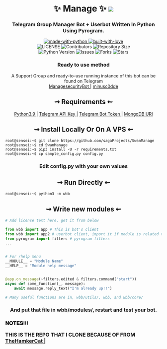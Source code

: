<h1 align="center"> 
    ✨ Manage ✨ 
<img src="https://graph.org/file/2dd5c9729f4c99bd03686.jpg"> 
</h1>

<h3 align="center"> 
    Telegram Group Manager Bot + Userbot Written In Python Using Pyrogram.
</h3>

<p align="center">
    <a href="https://python.org">
        <img src="http://forthebadge.com/images/badges/made-with-python.svg" alt="made-with-python">
    </a>
    <a href="https://GitHub.com/TheHamkerCat">
        <img src="http://ForTheBadge.com/images/badges/built-with-love.svg" alt="built-with-love">
    </a> <br>
    <img src="https://img.shields.io/github/license/thehamkercat/WilliamButcherBot?style=for-the-badge&logo=appveyor" alt="LICENSE">
    <img src="https://img.shields.io/github/contributors/thehamkercat/WilliamButcherBot?style=for-the-badge&logo=appveyor" alt="Contributors">
    <img src="https://img.shields.io/github/repo-size/thehamkercat/WilliamButcherBot?style=for-the-badge&logo=appveyor" alt="Repository Size"> <br>
    <img src="https://img.shields.io/badge/python-3.9-green?style=for-the-badge&logo=appveyor" alt="Python Version">
    <img src="https://img.shields.io/github/issues/thehamkercat/WilliamButcherBot?style=for-the-badge&logo=appveyor" alt="Issues">
    <img src="https://img.shields.io/github/forks/thehamkercat/WilliamButcherBot?style=for-the-badge&logo=appveyor" alt="Forks">
    <img src="https://img.shields.io/github/stars/thehamkercat/WilliamButcherBot?style=for-the-badge&logo=appveyor" alt="Stars">
</p>

<h3 align="center"> 
    Ready to use method
</h3>

<p align="center">
    A Support Group and ready-to-use running instance of this bot can be found on Telegram <br>
    <a href="https://t.me/managesecurity_bot"> ManagesecurityBot </a> | 
    <a href="https://t.me/minusc0dde"> minusc0dde </a>
</p>

<h2 align="center"> 
   ⇝ Requirements ⇜
</h2>

<p align="center">
    <a href="https://www.python.org/downloads/release/python-390/"> Python3.9 </a> |
    <a href="https://docs.pyrogram.org/intro/setup#api-keys"> Telegram API Key </a> |
    <a href="https://t.me/botfather"> Telegram Bot Token </a> | 
    <a href="https://telegra.ph/How-To-get-Mongodb-URI-04-06"> MongoDB URI </a>
</p>

<h2 align="center"> 
   ⇝ Install Locally Or On A VPS ⇜
</h2>

```console
root@sensei:~$ git clone https://github.com/sagaProjects/SwanManage
root@sensei:~$ cd SwanManage
root@sensei:~$ pip3 install -U -r requirements.txt
root@sensei:~$ cp sample_config.py config.py
```
 
<h3 align="center"> 
    Edit <b>config.py</b> with your own values
</h3>

<h2 align="center"> 
   ⇝ Run Directly ⇜
</h2>

```console
root@sensei:~$ python3 -m wbb
```
<h2 align="center"> 
   ⇝ Write new modules ⇜
</h2>

```py
# Add license text here, get it from below

from wbb import app # This is bot's client
from wbb import app2 # userbot client, import it if module is related to userbot
from pyrogram import filters # pyrogram filters
...


# For /help menu
__MODULE__ = "Module Name"
__HELP__ = "Module help message"


@app.on_message(~filters.edited & filters.command("start"))
async def some_function(_, message):
    await message.reply_text("I'm already up!!")

# Many useful functions are in, wbb/utils/, wbb, and wbb/core/
```

<h3 align="center"> 
   And put that file in wbb/modules/, restart and test your bot.
<h3 align="left"> 𝐍𝐎𝐓𝐄𝐒!!!


THIS IS THE  REPO THAT I CLONE BECAUSE OF FROM
<a href="https://github.com/TheHamkerCat/WilliamButcherBot"> TheHamkerCat </a> |
